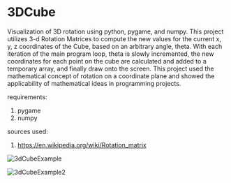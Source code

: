 # 3DCube
Visualization of 3D rotation using python, pygame, and numpy.
This project utilizes 3-d Rotation Matrices to compute the new values for the current x, y, z coordinates of the Cube, based on an arbitrary angle, theta. With each iteration of the main program loop, theta is slowly incremented, the new coordinates for each point on the cube are calculated and added to a temporary array, and finally draw onto the screen. This project used the mathematical concept of rotation on a coordinate plane and showed the applicability of mathematical ideas in programming projects. 

requirements:

1. pygame
2. numpy

sources used:

1. https://en.wikipedia.org/wiki/Rotation_matrix


![3dCubeExample](https://user-images.githubusercontent.com/100161536/208986037-652aaf7f-3fe9-4c80-b526-030c0ceade56.png)


![3dCubeExample2](https://user-images.githubusercontent.com/100161536/208986277-5e67b6d1-dad6-49b3-838e-30951b1a34d3.png)
